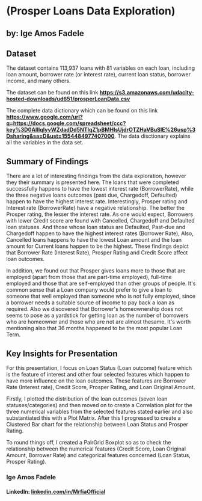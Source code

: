 # (Prosper Loans Data Exploration)
## by: Ige Amos Fadele


## Dataset

The dataset contains 113,937 loans with 81 variables on each loan, including loan amount, borrower rate (or interest rate), current loan status, borrower income, and many others.

The dataset can be found on this link **https://s3.amazonaws.com/udacity-hosted-downloads/ud651/prosperLoanData.csv**

The complete data dictionary which can be found on this link **https://www.google.com/url?q=https://docs.google.com/spreadsheet/ccc?key%3D0AllIqIyvWZdadDd5NTlqZ1pBMHlsUjdrOTZHaVBuSlE%26usp%3Dsharing&sa=D&ust=1554484977407000**. The data disctionary explains all the variables in the data set.


## Summary of Findings

There are a lot of interesting findings from the data exploration, however they their summary is presented here.
The loans that were completed successfully happens to have the lowest interest rate (BorrowerRate), while the three negative loans outcomes (past due, Chargedoff, Defaulted) happen to have the highest interest rate.
Interestingly, Prosper rating and Interest rate (BorrowerRate) have a negative relationship. The better the Prosper rating, the lesser the interest rate.
As one would expect, Borrowers with lower Credit score are found with Cancelled, Chargedoff and Defaulted loan statuses. And those whose loan status are Defaulted, Past-due and Chargedoff happen to have the highest interest rates (Borrower Rate), Also, Cancelled loans happens to have the lowest Loan amount and the loan amount for Current loans happen to be the highest.
These findings depict that Borrower Rate (Interest Rate), Prosper Rating and Credit Score affect loan outcomes.

In addition, we found out that Prosper gives loans more to those that are employed (apart from those that are part-time employed), full-time employed and those that are self-employed than other groups of people. It's common sense that a Loan company would prefer to give a loan to someone that well employed than someone who is not fully employed, since a borrower needs a suitable source of income to pay back a loan as required. Also we discovered that Borrower's homeownership does not seems to pose as a yardstick for getting loan as the number of borrowers who are homeowner and those who are not are almost thesame. It's worth mentioning also that 36 months happened to be the most popular Loan Term.


## Key Insights for Presentation

For this presentation, I focus on Loan Status (Loan outcome) feature which is the feature of interest and other four selected features which happen to have more influence on the loan outcomes. These features are Borrower Rate (Interest rate), Credit Score, Prosper Rating, and Loan Original Amount.

Firstly, I plotted the distribution of the loan outcomes (seven loan statuses/categories) and then moved on to create a Correlation plot for the three numerical variables from the selected features stated earlier and also substantiated this with a Plot Matrix. After this I progressed to create a Clustered Bar chart for the relationship between Loan Status and Prosper Rating.

To round things off, I created a PairGrid Boxplot so as to check the relationship between the numerical features (Credit Score, Loan Original Amount, Borrower Rate) and categorical features concerned (Loan Status, Prosper Rating).

### Ige Amos Fadele
#### LinkedIn: <a href="http://linkedin.com/in/MrfiaOfficial">linkedin.com/in/MrfiaOfficial</a>
